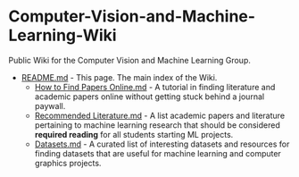 # Computer-Vision-and-Machine-Learning-Wiki
Public Wiki for the Computer Vision and Machine Learning Group.

- [README.md](./README.md) - This page. The main index of the Wiki.
  - [How to Find Papers Online.md](./How%20to%20Find%20Papers%20Online.md) - A tutorial in finding literature and academic papers online without getting stuck behind a journal paywall. 
  - [Recommended Literature.md](./Recommended%20Literature.md) - A list academic papers and literature pertaining to machine learning research that should be considered **required reading** for all students starting ML projects.
  - [Datasets.md](./Datasets.md) - A curated list of interesting datasets and resources for finding datasets that are useful for machine learning and computer graphics projects.

